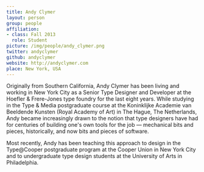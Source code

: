 ```yaml
---
title: Andy Clymer
layout: person
group: people
affiliation:
- class: Fall 2013
  role: Student
picture: /img/people/andy_clymer.png
twitter: andyclymer
github: andyclymer
website: http://andyclymer.com
place: New York, USA
---
```

Originally from Southern California, Andy Clymer has been living and working in New York City as a Senior Type Designer and Developer at the Hoefler & Frere-Jones type foundry for the last eight years. While studying in the Type & Media postgraduate course at the Koninklijke Academie van Beeldende Kunsten (Royal Academy of Art) in The Hague, The Netherlands, Andy became increasingly drawn to the notion that type designers have had for centuries of building one's own tools for the job — mechanical bits and pieces, historically, and now bits and pieces of software.

Most recently, Andy has been teaching this approach to design in the Type@Cooper postgraduate program at the Cooper Union in New York City and to undergraduate type design students at the University of Arts in Philadelphia.
